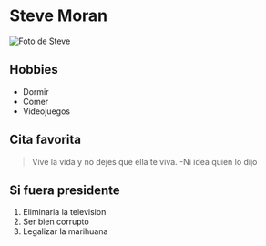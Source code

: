 # Steve Moran

![Foto de Steve](https://www.google.com/url?sa=i&source=images&cd=&ved=2ahUKEwiq-7nd8K_lAhWpxFkKHQ-7BXEQjRx6BAgBEAQ&url=https%3A%2F%2Fwww.filo.news%2Fgaming%2F35-anos-de-Tetris-el-juego-mas-popular-de-todos-los-tiempos-20190606-0021.html&psig=AOvVaw2L2oO7HraEJd9LRZlMXSC-&ust=1571834166288963 "Foto de Steve")

## Hobbies

* Dormir
* Comer
* Videojuegos

## Cita favorita

> Vive la vida y no dejes que ella te viva. -Ni idea quien lo dijo

## Si fuera presidente

1. Eliminaria la television
2. Ser bien corrupto
3. Legalizar la marihuana
